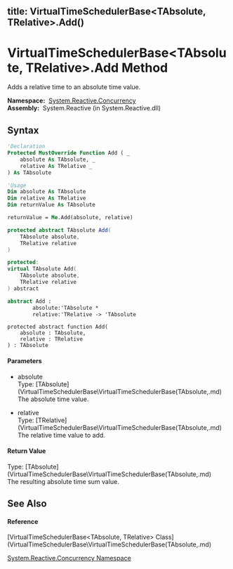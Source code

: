 title: VirtualTimeSchedulerBase<TAbsolute, TRelative>.Add()
---
# VirtualTimeSchedulerBase\<TAbsolute, TRelative\>.Add Method

Adds a relative time to an absolute time value.

**Namespace:**  [System.Reactive.Concurrency](System.Reactive.Concurrency\System.Reactive.Concurrency.md)  
**Assembly:**  System.Reactive (in System.Reactive.dll)

## Syntax

```vb
'Declaration
Protected MustOverride Function Add ( _
    absolute As TAbsolute, _
    relative As TRelative _
) As TAbsolute
```

```vb
'Usage
Dim absolute As TAbsolute
Dim relative As TRelative
Dim returnValue As TAbsolute

returnValue = Me.Add(absolute, relative)
```

```csharp
protected abstract TAbsolute Add(
    TAbsolute absolute,
    TRelative relative
)
```

```c++
protected:
virtual TAbsolute Add(
    TAbsolute absolute, 
    TRelative relative
) abstract
```

```fsharp
abstract Add : 
        absolute:'TAbsolute * 
        relative:'TRelative -> 'TAbsolute 
```

```jscript
protected abstract function Add(
    absolute : TAbsolute, 
    relative : TRelative
) : TAbsolute
```

#### Parameters

- absolute  
  Type: [TAbsolute](VirtualTimeSchedulerBase\VirtualTimeSchedulerBase(TAbsolute,.md)  
  The absolute time value.

- relative  
  Type: [TRelative](VirtualTimeSchedulerBase\VirtualTimeSchedulerBase(TAbsolute,.md)  
  The relative time value to add.

#### Return Value

Type: [TAbsolute](VirtualTimeSchedulerBase\VirtualTimeSchedulerBase(TAbsolute,.md)  
The resulting absolute time sum value.

## See Also

#### Reference

[VirtualTimeSchedulerBase\<TAbsolute, TRelative\> Class](VirtualTimeSchedulerBase\VirtualTimeSchedulerBase(TAbsolute,.md)

[System.Reactive.Concurrency Namespace](System.Reactive.Concurrency\System.Reactive.Concurrency.md)
